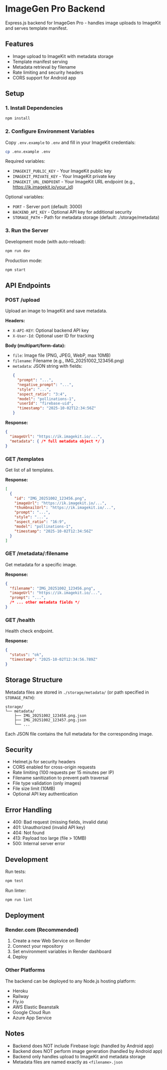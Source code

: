 # ImageGen Pro Backend

Express.js backend for ImageGen Pro - handles image uploads to ImageKit and serves template manifest.

## Features

- Image upload to ImageKit with metadata storage
- Template manifest serving
- Metadata retrieval by filename
- Rate limiting and security headers
- CORS support for Android app

## Setup

### 1. Install Dependencies

```bash
npm install
```

### 2. Configure Environment Variables

Copy `.env.example` to `.env` and fill in your ImageKit credentials:

```bash
cp .env.example .env
```

Required variables:
- `IMAGEKIT_PUBLIC_KEY` - Your ImageKit public key
- `IMAGEKIT_PRIVATE_KEY` - Your ImageKit private key
- `IMAGEKIT_URL_ENDPOINT` - Your ImageKit URL endpoint (e.g., https://ik.imagekit.io/your_id)

Optional variables:
- `PORT` - Server port (default: 3000)
- `BACKEND_API_KEY` - Optional API key for additional security
- `STORAGE_PATH` - Path for metadata storage (default: ./storage/metadata)

### 3. Run the Server

Development mode (with auto-reload):
```bash
npm run dev
```

Production mode:
```bash
npm start
```

## API Endpoints

### POST /upload

Upload an image to ImageKit and save metadata.

**Headers:**
- `X-API-KEY`: Optional backend API key
- `X-User-Id`: Optional user ID for tracking

**Body (multipart/form-data):**
- `file`: Image file (PNG, JPEG, WebP, max 10MB)
- `filename`: Filename (e.g., IMG_20251002_123456.png)
- `metadata`: JSON string with fields:
  ```json
  {
    "prompt": "...",
    "negative_prompt": "...",
    "style": "...",
    "aspect_ratio": "3:4",
    "model": "pollinations-1",
    "userId": "firebase-uid",
    "timestamp": "2025-10-02T12:34:56Z"
  }
  ```

**Response:**
```json
{
  "imageUrl": "https://ik.imagekit.io/...",
  "metadata": { /* full metadata object */ }
}
```

### GET /templates

Get list of all templates.

**Response:**
```json
[
  {
    "id": "IMG_20251002_123456.png",
    "imageUrl": "https://ik.imagekit.io/...",
    "thumbnailUrl": "https://ik.imagekit.io/...",
    "prompt": "...",
    "style": "...",
    "aspect_ratio": "16:9",
    "model": "pollinations-1",
    "timestamp": "2025-10-02T12:34:56Z"
  }
]
```

### GET /metadata/:filename

Get metadata for a specific image.

**Response:**
```json
{
  "filename": "IMG_20251002_123456.png",
  "imageUrl": "https://ik.imagekit.io/...",
  "prompt": "...",
  /* ... other metadata fields */
}
```

### GET /health

Health check endpoint.

**Response:**
```json
{
  "status": "ok",
  "timestamp": "2025-10-02T12:34:56.789Z"
}
```

## Storage Structure

Metadata files are stored in `./storage/metadata/` (or path specified in `STORAGE_PATH`):

```
storage/
└── metadata/
    ├── IMG_20251002_123456.png.json
    ├── IMG_20251002_123457.png.json
    └── ...
```

Each JSON file contains the full metadata for the corresponding image.

## Security

- Helmet.js for security headers
- CORS enabled for cross-origin requests
- Rate limiting (100 requests per 15 minutes per IP)
- Filename sanitization to prevent path traversal
- File type validation (only images)
- File size limit (10MB)
- Optional API key authentication

## Error Handling

- 400: Bad request (missing fields, invalid data)
- 401: Unauthorized (invalid API key)
- 404: Not found
- 413: Payload too large (file > 10MB)
- 500: Internal server error

## Development

Run tests:
```bash
npm test
```

Run linter:
```bash
npm run lint
```

## Deployment

### Render.com (Recommended)

1. Create a new Web Service on Render
2. Connect your repository
3. Set environment variables in Render dashboard
4. Deploy

### Other Platforms

The backend can be deployed to any Node.js hosting platform:
- Heroku
- Railway
- Fly.io
- AWS Elastic Beanstalk
- Google Cloud Run
- Azure App Service

## Notes

- Backend does NOT include Firebase logic (handled by Android app)
- Backend does NOT perform image generation (handled by Android app)
- Backend only handles upload to ImageKit and metadata storage
- Metadata files are named exactly as `<filename>.json`
